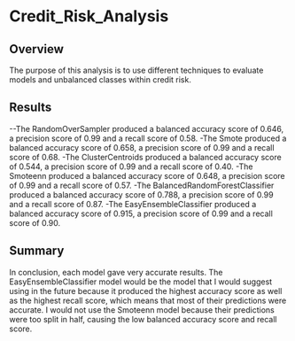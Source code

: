 # Credit_Risk_Analysis 

## Overview
The purpose of this analysis is to use different techniques to evaluate models and unbalanced classes within credit risk.

## Results
--The RandomOverSampler produced a balanced accuracy score of 0.646, a precision score of 0.99 and a recall score of 0.58.
-The Smote produced a balanced accuracy score of 0.658, a precision score of 0.99 and a recall score of 0.68.
-The ClusterCentroids produced a balanced accuracy score of 0.544, a precision score of 0.99 and a recall score of 0.40.
-The Smoteenn produced a balanced accuracy score of 0.648, a precision score of 0.99 and a recall score of 0.57.
-The BalancedRandomForestClassifier produced a balanced accuracy score of 0.788, a precision score of 0.99 and a recall score of 0.87.
-The EasyEnsembleClassifier produced a balanced accuracy score of 0.915, a precision score of 0.99 and a recall score of 0.90.

## Summary
In conclusion, each model gave very accurate results. The EasyEnsembleClassifier model would be the model that I would suggest using in the future because it produced the highest accuracy score as well as the highest recall score, which means that most of their predictions were accurate. I would not use the Smoteenn model because their predictions were too split in half, causing the low balanced accuracy score and recall score. 
